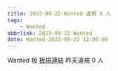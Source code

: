 ```yaml
---
title: 2023-09-22-Wanted 違規 0 人
tags:
    - Wanted
abbrlink: 2023-09-22-Wanted
date: Wanted-2023-09-22 12:00:00
---
```

Wanted 板 [板規連結](https://www.ptt.cc/bbs/Wanted/M.1608829773.A.D3B.html)
昨天違規 0 人
